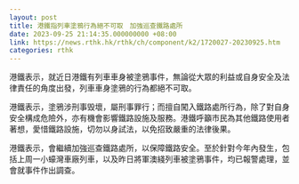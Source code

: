 ```yaml
---
layout: post
title: 港鐵指列車塗鴉行為絕不可取　加強巡查鐵路處所
date: 2023-09-25 21:14:35.000000000 +08:00
link: https://news.rthk.hk/rthk/ch/component/k2/1720027-20230925.htm
categories: rthk
---
```


港鐵表示，就近日港鐵有列車車身被塗鴉事件，無論從大眾的利益或自身安全及法律責任的角度出發，列車車身塗鴉的行為都絕不可取。

港鐵表示，塗鴉涉刑事毁壞，屬刑事罪行；而擅自闖入鐵路處所行為，除了對自身安全構成危險外，亦有機會影響鐵路設施及服務。港鐵呼籲市民為其他鐵路使用者著想，愛惜鐵路設施，切勿以身試法，以免招致嚴重的法律後果。

港鐵表示，會繼續加強巡查鐵路處所，以保障鐵路安全。至於針對今年內發生，包括上周一小蠔灣車廠列車，以及昨日將軍澳綫列車被塗鴉事件，均已報警處理，並會就事件作出調查。
